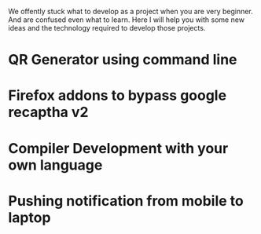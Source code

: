 We offently stuck what to develop as a project when you are very beginner. And are confused even what to learn. Here I will help you with some new ideas and the technology required to develop those projects.

# QR Generator using command line 

# Firefox addons to bypass google recaptha v2

# Compiler Development with your own language

# Pushing notification from mobile to laptop
